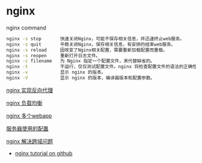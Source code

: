 # nginx

nginx command

```bash
nginx -s stop       快速关闭Nginx，可能不保存相关信息，并迅速终止web服务。
nginx -s quit       平稳关闭Nginx，保存相关信息，有安排的结束web服务。
nginx -s reload     因改变了Nginx相关配置，需要重新加载配置而重载。
nginx -s reopen     重新打开日志文件。
nginx -c filename   为 Nginx 指定一个配置文件，来代替缺省的。
nginx -t            不运行，仅仅测试配置文件。nginx 将检查配置文件的语法的正确性，并尝试打开配置文件中所引用到的文件。
nginx -v            显示 nginx 的版本。
nginx -V            显示 nginx 的版本，编译器版本和配置参数。
```

[nginx 实现反向代理](nginx%20385ed30774c04db78d68fc35fa498da0/nginx%20%E5%AE%9E%E7%8E%B0%E5%8F%8D%E5%90%91%E4%BB%A3%E7%90%86%201ef2d1ef5b3c415283b0a9f346b84cb9.md)

[nginx 负载均衡](nginx%20385ed30774c04db78d68fc35fa498da0/nginx%20%E8%B4%9F%E8%BD%BD%E5%9D%87%E8%A1%A1%201ea5a95558664067bf2ad686d306dd6a.md)

[nginx 多个webapp](nginx%20385ed30774c04db78d68fc35fa498da0/nginx%20%E5%A4%9A%E4%B8%AAwebapp%20e0965be67c6d44d5b23cbdc71ce00c08.md)

[服务器使用的配置](nginx%20385ed30774c04db78d68fc35fa498da0/%E6%9C%8D%E5%8A%A1%E5%99%A8%E4%BD%BF%E7%94%A8%E7%9A%84%E9%85%8D%E7%BD%AE%20251b5b162760445989812e5cd3058af3.md)

[nginx 解决跨域问题](nginx%20385ed30774c04db78d68fc35fa498da0/nginx%20%E8%A7%A3%E5%86%B3%E8%B7%A8%E5%9F%9F%E9%97%AE%E9%A2%98%209233a41f7a304bf491af9377b942a838.md)

- [nginx tutorial on github](https://github.com/dunwu/nginx-tutorial)